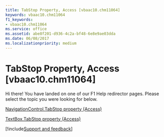 ```yaml
---
title: TabStop Property, Access [vbaac10.chm11064]
keywords: vbaac10.chm11064
f1_keywords:
- vbaac10.chm11064
ms.service: office
ms.assetid: abe8f201-d936-4c2a-bf48-6e8e9ae03dda
ms.date: 06/08/2017
ms.localizationpriority: medium
---
```



# TabStop Property, Access [vbaac10.chm11064]

Hi there! You have landed on one of our F1 Help redirector pages. Please select the topic you were looking for below.

[NavigationControl.TabStop property (Access)](https://msdn.microsoft.com/library/40aeb05f-b94f-ee88-5e98-0f77599c7a14%28Office.15%29.aspx)

[TextBox.TabStop property (Access)](https://msdn.microsoft.com/library/ecb9ede6-e7a8-ca91-9ca3-3fad9de2ef90%28Office.15%29.aspx)

[!include[Support and feedback](~/includes/feedback-boilerplate.md)]